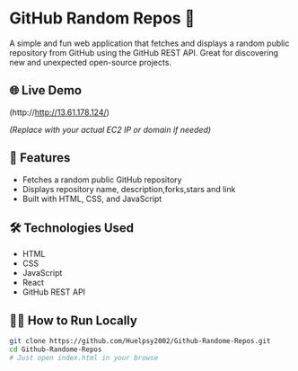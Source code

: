 # GitHub Random Repos 🎲

A simple and fun web application that fetches and displays a random public repository from GitHub using the GitHub REST API. Great for discovering new and unexpected open-source projects.

## 🌐 Live Demo

(http://http://13.61.178.124/)

*(Replace with your actual EC2 IP or domain if needed)*

## 🚀 Features

- Fetches a random public GitHub repository
- Displays repository name, description,forks,stars and link
- Built with HTML, CSS, and JavaScript



## 🛠️ Technologies Used

- HTML
- CSS
- JavaScript
- React
- GitHub REST API

## 🧑‍💻 How to Run Locally

```bash
git clone https://github.com/Huelpsy2002/Github-Randome-Repos.git
cd Github-Randome-Repos
# Just open index.html in your browse
